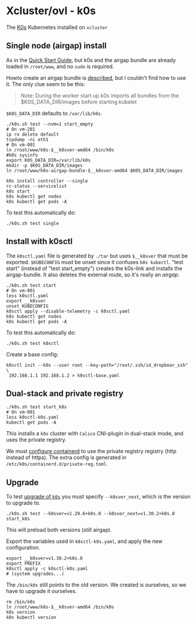 # Xcluster/ovl - k0s

The [K0s](https://k0sproject.io/) Kubernetes installed on `xcluster`

## Single node (airgap) install

As in the [Quick Start Guide](
https://docs.k0sproject.io/stable/install/#quick-start-guide), but k0s
and the airgap bundle are already loaded in `/root/www`, and no `sudo`
is required.

Howto create an airgap bundle is [described](
https://docs.k0sproject.io/stable/airgap-install/), but I couldn't
find how to use it. The only clue seem to be this:

> Note: During the worker start up k0s imports all bundles from the $K0S_DATA_DIR/images before starting kubelet

`$K0S_DATA_DIR` defaults to `/var/lib/k0s`.

```
./k0s.sh test --nvm=1 start_empty
# On vm-201
ip ro delete default
tcpdump -ni eth1
# On vm-001
ln /root/www/k0s-$__k0sver-amd64 /bin/k0s
#k0s sysinfo
export K0S_DATA_DIR=/var/lib/k0s
mkdir -p $K0S_DATA_DIR/images
ln /root/www/k0s-airgap-bundle-$__k0sver-amd64 $K0S_DATA_DIR/images

k0s install controller --single
rc-status --servicelist
k0s start
k0s kubectl get nodes
k0s kubectl get pods -A
```

To test this automatically do:
```
./k0s.sh test single
```

## Install with k0sctl

The `k0sctl.yaml` file is generated by `./tar` but uses `$__k0sver`
that must be exported.  `$KUBECONFIG` must be unset since it confuses
`k0s kubectl`. "test start" (instead of "test start_empty") creates
the k0s-link and installs the airgap-bundle. It also deletes the
external route, so it's really an *airgap*.


```
./k0s.sh test start
# On vm-001
less k0sctl.yaml
export __k0sver
unset KUBECONFIG
k0sctl apply --disable-telemetry -c k0sctl.yaml
k0s kubectl get nodes
k0s kubectl get pods -A
```

To test this automatically do:
```
./k0s.sh test k0sctl
```

Create a base config:
```
k0sctl init --k0s --user root --key-path="/root/.ssh/id_dropbear_ssh" \
 192.168.1.1 192.168.1.2 > k0sctl-base.yaml
```

## Dual-stack and private registry

```
./k0s.sh test start_k8s
# On vm-001
less k0sctl-k0s.yaml
kubectl get pods -A
```

This installs a `k0s` cluster with `Calico` CNI-plugin in dual-stack
mode, and uses the private registry.

We must [configure containerd](
https://docs.k0sproject.io/stable/runtime/) to use the private registry
registry (http instead of https). The extra config is generated in
`/etc/k0s/containerd.d/private-reg.toml`.


## Upgrade

To test [upgrade of `k0s`](https://docs.k0sproject.io/stable/upgrade/)
you must specify `--k0sver_next`, which is the version to upgrade to.

```
./k0s.sh test --k0sver=v1.29.6+k0s.0 --k0sver_next=v1.30.2+k0s.0 start_k8s
```
This will preload both versions (still airgap).

Export the variables used in `k0sctl-k0s.yaml`, and apply the new
configuration.

```
export __k0sver=v1.30.2+k0s.0
export PREFIX
k0sctl apply -c k0sctl-k0s.yaml
# (system upgrades...)
```

The `/bin/k0s` still points to the old version. We created is
ourselves, so we have to upgrade it ourselves.
```
rm /bin/k0s
ln /root/www/k0s-$__k0sver-amd64 /bin/k0s
k0s version
k0s kubectl version
```
